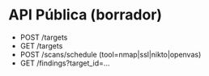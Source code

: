 # API Pública (borrador)
- POST /targets
- GET /targets
- POST /scans/schedule (tool=nmap|ssl|nikto|openvas)
- GET /findings?target_id=...